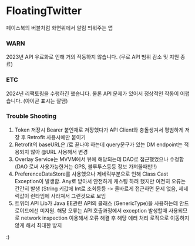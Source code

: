 # FloatingTwitter

페이스북의 버블처럼 화면위에서 알림 띄워주는 앱

### WARN
2023년 API 유료화로 인해 거의 작동하지 않습니다. (무료 API 범위 감소 및 지원 종료)

### ETC
2024년 리팩토링을 수행하긴 했습니다. 물론 API 문제가 있어서 정상적인 작동이 어렵습니다. (아이콘 표시는 잘댐)

### Trouble Shooting

1. Token 저장시 Bearer 붙인채로 저장했다가 API Client와 충돌생겨서 평범하게 저장 후 Retrofit 사용시에만 붙이기
2. Retrofit의 baseURL은 /로 끝나야 하는데 query문구가 있는 DM endpoint는 적용되지 않아 @URL 사용해서 변경
3. Overlay Service는 MVVM에서 뷰에 해당되는데 DAO로 접근했었으나 수정함 (DAO 로써 사용가능한거는 GPS, 블루투스등등 정보 가져올때만!!)
4. PreferenceDataStore를 사용했으나 제네릭부분으로 인해 Class Cast Exception이 발생함. Any로 받아서 안전하게 캐스팅 하려 했지만 여전히 오류는 간간히 발생 (String 키값에 Int로 조회등등 -> 올바르게 접근하면 문제 없음, 제네릭값이 런타임에 사라져서 그런것으로 보임
5. 트위터 API Lib가 Java EE관련 API의 클래스 (GenericType)을 사용하는데 안드로이드에선 미지원. 해당 오류는 API 호출과정에서 exception 발생할때 사용되므로 network inspection 이용해서 오류 해결 후 해당 에러 처리 로직으로 이동하지 않게 해서 최대한 방지



:)